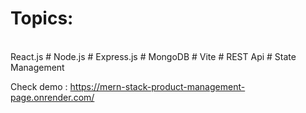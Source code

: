 # Topics:
<br/>
React.js
# Node.js
# Express.js
# MongoDB
# Vite
# REST Api
# State Management

Check demo :
https://mern-stack-product-management-page.onrender.com/
